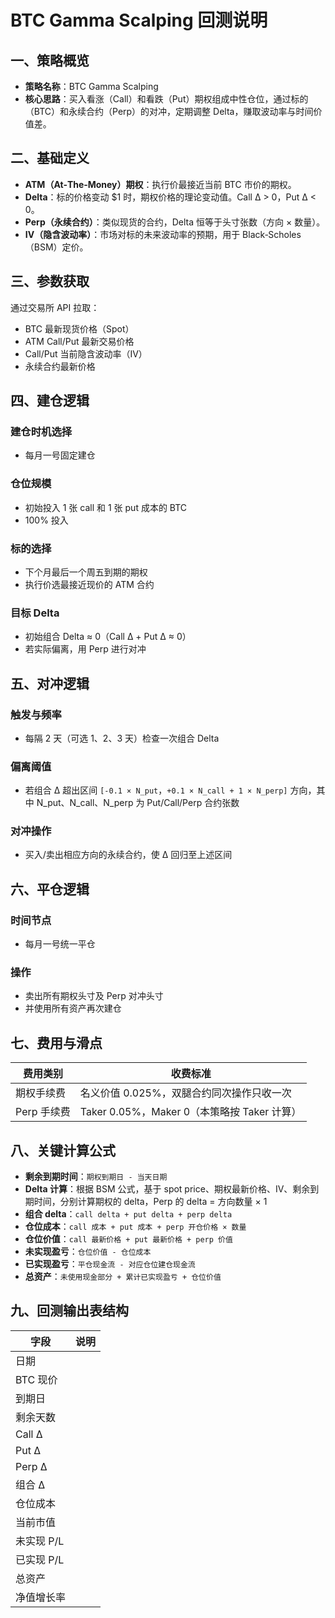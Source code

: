 # BTC Gamma Scalping 回测说明

## 一、策略概览

* **策略名称**：BTC Gamma Scalping
* **核心思路**：买入看涨（Call）和看跌（Put）期权组成中性仓位，通过标的（BTC）和永续合约（Perp）的对冲，定期调整 Delta，赚取波动率与时间价值差。

## 二、基础定义

* **ATM（At‑The‑Money）期权**：执行价最接近当前 BTC 市价的期权。
* **Delta**：标的价格变动 \$1 时，期权价格的理论变动值。Call Δ > 0，Put Δ < 0。
* **Perp（永续合约）**：类似现货的合约，Delta 恒等于头寸张数（方向 × 数量）。
* **IV（隐含波动率）**：市场对标的未来波动率的预期，用于 Black‑Scholes（BSM）定价。

## 三、参数获取

通过交易所 API 拉取：

* BTC 最新现货价格（Spot）
* ATM Call/Put 最新交易价格
* Call/Put 当前隐含波动率（IV）
* 永续合约最新价格

## 四、建仓逻辑

### 建仓时机选择

* 每月一号固定建仓

### 仓位规模

* 初始投入 1 张 call 和 1 张 put 成本的 BTC
* 100% 投入

### 标的选择

* 下个月最后一个周五到期的期权
* 执行价选最接近现价的 ATM 合约

### 目标 Delta

* 初始组合 Delta ≈ 0（Call Δ + Put Δ ≈ 0）
* 若实际偏离，用 Perp 进行对冲

## 五、对冲逻辑

### 触发与频率

* 每隔 2 天（可选 1、2、3 天）检查一次组合 Delta

### 偏离阈值

* 若组合 Δ 超出区间 `[-0.1 × N_put`，`+0.1 × N_call + 1 × N_perp]` 方向，其中 N\_put、N\_call、N\_perp 为 Put/Call/Perp 合约张数

### 对冲操作

* 买入/卖出相应方向的永续合约，使 Δ 回归至上述区间

## 六、平仓逻辑

### 时间节点

* 每月一号统一平仓

### 操作

* 卖出所有期权头寸及 Perp 对冲头寸
* 并使用所有资产再次建仓

## 七、费用与滑点

| 费用类别     | 收费标准                               |
| -------- | ---------------------------------- |
| 期权手续费    | 名义价值 0.025%，双腿合约同次操作只收一次           |
| Perp 手续费 | Taker 0.05%，Maker 0（本策略按 Taker 计算） |

## 八、关键计算公式

* **剩余到期时间**：`期权到期日 - 当天日期`
* **Delta 计算**：根据 BSM 公式，基于 spot price、期权最新价格、IV、剩余到期时间，分别计算期权的 delta，Perp 的 delta = 方向数量 × 1
* **组合 delta**：`call delta + put delta + perp delta`
* **仓位成本**：`call 成本 + put 成本 + perp 开仓价格 × 数量`
* **仓位价值**：`call 最新价格 + put 最新价格 + perp 价值`
* **未实现盈亏**：`仓位价值 - 仓位成本`
* **已实现盈亏**：`平仓现金流 - 对应仓位建仓现金流`
* **总资产**：`未使用现金部分 + 累计已实现盈亏 + 仓位价值`

## 九、回测输出表结构

| 字段      | 说明 |
| ------- | -- |
| 日期      |    |
| BTC 现价  |    |
| 到期日     |    |
| 剩余天数    |    |
| Call Δ  |    |
| Put Δ   |    |
| Perp Δ  |    |
| 组合 Δ    |    |
| 仓位成本    |    |
| 当前市值    |    |
| 未实现 P/L |    |
| 已实现 P/L |    |
| 总资产     |    |
| 净值增长率   |    |

